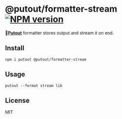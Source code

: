 # @putout/formatter-stream [![NPM version][NPMIMGURL]][NPMURL]

[NPMIMGURL]: https://img.shields.io/npm/v/@putout/formatter-stream.svg?style=flat&longCache=true
[NPMURL]: https://npmjs.org/package/@putout/formatter-stream "npm"

🐊[**Putout**](https://github.com/coderaiser/putout) formatter stores output and stream it on end.

## Install

```
npm i putout @putout/formatter-stream
```

## Usage

```
putout --format stream lib
```

## License

MIT
